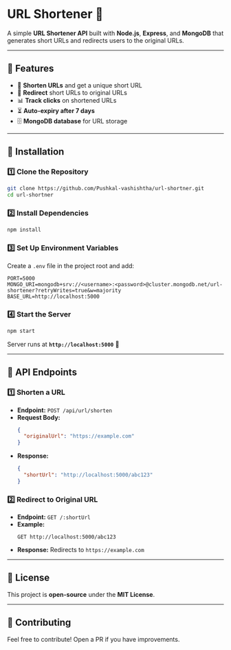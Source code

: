 # **URL Shortener 🔗**

A simple **URL Shortener API** built with **Node.js**, **Express**, and **MongoDB** that generates short URLs and redirects users to the original URLs.  

---

## **📌 Features**
- 🔗 **Shorten URLs** and get a unique short URL  
- 🚀 **Redirect** short URLs to original URLs  
- 📊 **Track clicks** on shortened URLs  
- ⏳ **Auto-expiry after 7 days**  
- 🗄️ **MongoDB database** for URL storage  

---

## **🚀 Installation**
### **1️⃣ Clone the Repository**
```sh
git clone https://github.com/Pushkal-vashishtha/url-shortner.git
cd url-shortner
```

### **2️⃣ Install Dependencies**
```sh
npm install
```

### **3️⃣ Set Up Environment Variables**
Create a `.env` file in the project root and add:
```env
PORT=5000
MONGO_URI=mongodb+srv://<username>:<password>@cluster.mongodb.net/url-shortener?retryWrites=true&w=majority
BASE_URL=http://localhost:5000
```

### **4️⃣ Start the Server**
```sh
npm start
```
Server runs at **`http://localhost:5000`** 🚀  

---

## **📡 API Endpoints**
### **1️⃣ Shorten a URL**
- **Endpoint:** `POST /api/url/shorten`
- **Request Body:**
  ```json
  {
    "originalUrl": "https://example.com"
  }
  ```
- **Response:**
  ```json
  {
    "shortUrl": "http://localhost:5000/abc123"
  }
  ```

### **2️⃣ Redirect to Original URL**
- **Endpoint:** `GET /:shortUrl`
- **Example:**  
  ```
  GET http://localhost:5000/abc123
  ```
- **Response:** Redirects to `https://example.com`

---

## **📜 License**
This project is **open-source** under the **MIT License**.  

---

## **🙌 Contributing**
Feel free to contribute! Open a PR if you have improvements.  
